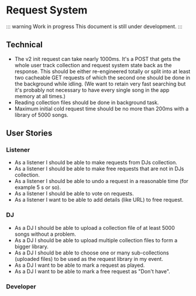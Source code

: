 # Request System

::: warning Work in progress
This document is still under development.
:::

## Technical

- The v2 init request can take nearly 1000ms. It's a POST that gets the whole user track collection and request system state back as the response. This should be either re-engineered totally or split into at least two cacheable GET requests of which the second one should be done in the background while idling. (We want to retain very fast searching but it's probably not necessary to have every single song in the app memory at all times.)
- Reading collection files should be done in background task.
- Maximum initial cold request time should be no more than 200ms with a library of 5000 songs.

## User Stories

### Listener

- As a listener I should be able to make requests from DJs collection.
- As a listener I should be able to make free requests that are not in DJs collection.
- As a listener I should be able to undo a request in a reasonable time (for example 5 s or so).
- As a listener I should be able to vote on requests.
- As a listener I want to be able to add details (like URL) to free request.

### DJ

- As a DJ I should be able to upload a collection file of at least 5000 songs without a problem.
- As a DJ I should be able to upload multiple collection files to form a bigger library.
- As a DJ I should be able to choose one or many sub-collections (uploaded files) to be used as the request library in my event.
- As a DJ I want to be able to mark a request as played.
- As a DJ I want to be able to mark a free request as "Don't have".

### Developer
